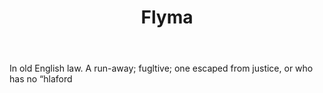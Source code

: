 ---
title: Flyma
letter: F
permalink: "/definitions/bld-flyma.html"
body: In old English law. A run-away; fugltive; one escaped from justice, or who has
  no “hlaford
published_at: '2018-07-07'
source: Black's Law Dictionary 2nd Ed (1910)
layout: post
---
